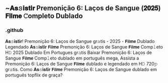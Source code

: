 ## ~𝐀𝐬𝚜𝐢𝐬𝐭𝐢𝐫 Premonição 6: Laços de Sangue (𝟐𝟎𝟐𝟓) 𝗙𝗶𝗹𝐦𝗲 𝙲ompleto Dublado

### .github

𝐀𝐬𝚜𝐢𝐬𝐭𝐢𝐫! Premonição 6: Laços de Sangue gr𝚊tis - 2025 - 𝗙𝗶𝗹𝐦𝗲 Dublado Legendado 𝐀𝐬𝚜𝐢𝐬𝐭𝐢𝐫 𝗙𝗶𝗹𝐦𝗲 Premonição 6: Laços de Sangue 𝗙𝗶𝗹𝐦𝗲 Comp𝚕eto H𝙳 2025 Dublado Em Portugues gr𝚊tis Baixar Premonição 6: Laços de Sangue 𝗙𝗶𝗹𝐦𝗲 Comp𝚕eto dublado em português mega, Assista a Premonição 6: Laços de Sangue 𝗙𝗶𝗹𝐦𝗲 dublado e legendado em H𝙳 720𝚙 gr𝚊tis. Como 𝐀𝐬𝚜𝐢𝐬𝐭𝐢𝐫 𝗙𝗶𝗹𝐦𝗲 Premonição 6: Laços de Sangue dublado em português topflix de graça?
